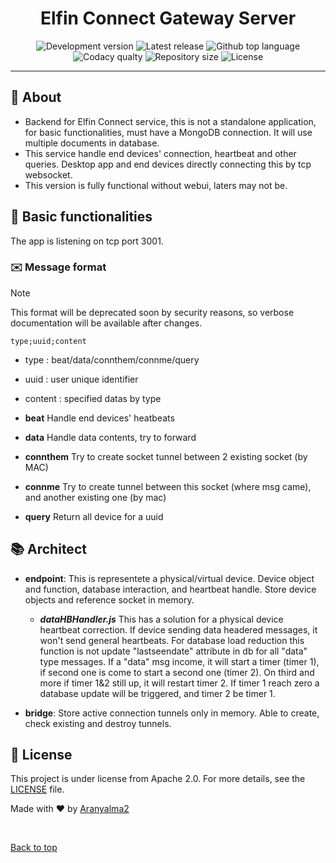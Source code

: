 <h1 align="center">Elfin Connect Gateway Server</h1>
<p align="center">
<img alt="Development version" src="https://img.shields.io/github/package-json/v/Aranyalma2/elfinConnectServer/development">

<img alt="Latest release" src="https://img.shields.io/github/v/release/Aranyalma2/elfinConnectServer">

<img alt="Github top language" src="https://img.shields.io/github/languages/top/Aranyalma2/elfinconnectserver?color=8f3d3d">

<img alt="Codacy qualty" src="https://img.shields.io/codacy/grade/613bc4d28cf544939634ef41118ed406" />

<img alt="Repository size" src="https://img.shields.io/github/repo-size/Aranyalma2/elfinConnectServer?color=532BEAF">

<img alt="License" src="https://img.shields.io/github/license/Aranyalma2/elfinconnectserver?color=56BEB8">

</p>

<hr>

## :dart: About

* Backend for Elfin Connect service, this is not a standalone application, for basic functionalities, must have a MongoDB connection. It will use multiple documents in database.
* This service handle end devices' connection, heartbeat and other queries. Desktop app and end devices directly connecting this by tcp websocket.
* This version is fully functional without webui, laters may not be.

## :round_pushpin: Basic functionalities

The app is listening on tcp port 3001.

### :envelope: Message format

>[!NOTE]
>This format will be deprecated soon by security reasons, so verbose documentation will be available after changes.

```text
type;uuid;content
```

* type : beat/data/connthem/connme/query
* uuid : user unique identifier
* content : specified datas by type

* **beat** Handle end devices' heatbeats
* **data** Handle data contents, try to forward
* **connthem** Try to create socket tunnel between 2 existing socket (by MAC)
* **connme** Try to create tunnel between this socket (where msg came), and another existing one (by mac)
* **query** Return all device for a uuid

## :books: Architect

* **endpoint**: This is representete a physical/virtual device. Device object and function, database interaction, and heartbeat handle. Store device objects and reference socket in memory.
  * ***dataHBHandler.js*** 
This has a solution for a physical device heartbeat correction. If device sending data headered messages, it won't send general heartbeats. For database load reduction this function is not update "lastseendate" attribute in db for all "data" type messages. If a "data" msg income, it will start a timer (timer 1), if second one is come to start a second one (timer 2). On third and more if timer 1&2 still up, it will restart timer 2. If timer 1 reach zero a database update will be triggered, and timer 2 be timer 1.

* **bridge**: Store active connection tunnels only in memory. Able to create, check existing and destroy tunnels.

## :memo: License

This project is under license from Apache 2.0. For more details, see the [LICENSE](LICENSE.md) file.

Made with :heart: by <a href="https://github.com/Aranyalma2" target="_blank">Aranyalma2</a>

&#xa0;

<a href="#top">Back to top</a>
